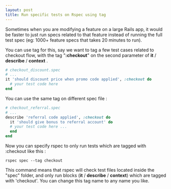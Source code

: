 ```yaml
---
layout: post
title: Run specific tests on Rspec using tag
---
```


Sometimes when you are modifying a feature on a large Rails app, it would be faster to just run specs related to that feature instead of running the full test spec (eg: 1000+ feature specs that takes 20 minutes to run).



You can use tag for this, say we want to tag a few test cases related to checkout flow, with the tag "**:checkout**"  on the second parameter of **it** / **describe** / **context** .



```ruby
# checkout_discount.spec
# ...
it 'should discount price when promo code applied', :checkout do
  # your test code here
end
```



You can use the same tag on different spec file :

```ruby
# checkout_referral.spec
# ...
describe 'referral code applied', :checkout do
  it 'should give bonus to referral account' do
  # your test code here ...
  end
end
```



Now you can specify rspec to only run tests which are tagged with :checkout like this :

`rspec spec --tag checkout`



This command means that rspec will check test files located inside the "spec" folder, and only run blocks (**it** / **describe** / **context**) which are tagged with 'checkout'. You can change this tag name to any name you like.

